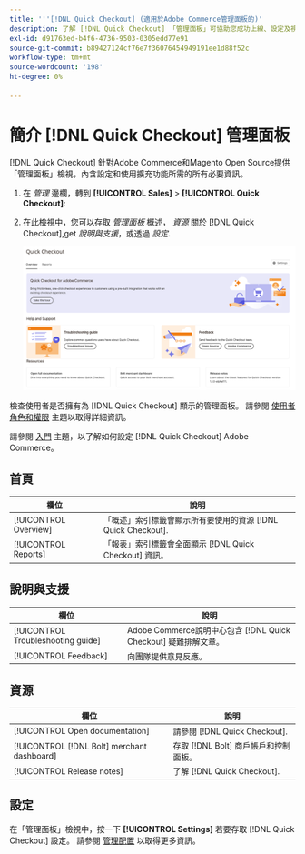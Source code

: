 ```yaml
---
title: '''[!DNL Quick Checkout] (適用於Adobe Commerce管理面板的)'
description: 了解 [!DNL Quick Checkout] 「管理面板」可協助您成功上線、設定及視覺化擴充功能。
exl-id: d91763ed-b4f6-4736-9503-0305edd77e91
source-git-commit: b89427124cf76e7f36076454949191ee1d88f52c
workflow-type: tm+mt
source-wordcount: '198'
ht-degree: 0%

---
```


# 簡介 [!DNL Quick Checkout] 管理面板

[!DNL Quick Checkout] 針對Adobe Commerce和Magento Open Source提供「管理面板」檢視，內含設定和使用擴充功能所需的所有必要資訊。

1. 在 _管理_ 邊欄，轉到 **[!UICONTROL Sales]** > **[!UICONTROL Quick Checkout]**:
1. 在此檢視中，您可以存取 _管理面板_ 概述， _資源_ 關於 [!DNL Quick Checkout],get _說明與支援_，或透過 _設定_.

   ![功能表快速結帳](assets/admin-panel-view.png)

檢查使用者是否擁有為 [!DNL Quick Checkout] 顯示的管理面板。 請參閱 [使用者角色和權限](../quick-checkout/user-roles-setup.md) 主題以取得詳細資訊。

請參閱 [入門](../quick-checkout/onboarding.md) 主題，以了解如何設定 [!DNL Quick Checkout] Adobe Commerce。

## 首頁

| 欄位 | 說明 |
|---|---|
| [!UICONTROL Overview] | 「概述」索引標籤會顯示所有要使用的資源 [!DNL Quick Checkout]. |
| [!UICONTROL Reports] | 「報表」索引標籤會全面顯示 [!DNL Quick Checkout] 資訊。 |

## 說明與支援

| 欄位 | 說明 |
|---|---|
| [!UICONTROL Troubleshooting guide] | Adobe Commerce說明中心包含 [!DNL Quick Checkout] 疑難排解文章。 |
| [!UICONTROL Feedback] | 向團隊提供意見反應。 |

## 資源

| 欄位 | 說明 |
|---|---|
| [!UICONTROL Open documentation] | 請參閱 [!DNL Quick Checkout]. |
| [!UICONTROL [!DNL Bolt] merchant dashboard] | 存取 [!DNL Bolt] 商戶帳戶和控制面板。 |
| [!UICONTROL Release notes] | 了解 [!DNL Quick Checkout]. |

## 設定

在「管理面板」檢視中，按一下 **[!UICONTROL Settings]** 若要存取 [!DNL Quick Checkout] 設定。 請參閱 [管理配置](onboarding.md#complete-admin-configuration) 以取得更多資訊。
